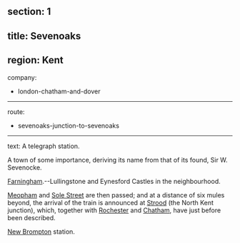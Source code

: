 section: 1
----
title: Sevenoaks
----
region: Kent
----
company:
- london-chatham-and-dover
----
route:
- sevenoaks-junction-to-sevenoaks
----
text: A telegraph station.

A town of some importance, deriving its name from that of its found, Sir W. Sevenocke.

[Farningham](/stations/farningham).--Lullingstone and Eynesford Castles in the neighbourhood.

[Meopham](/stations/meopham) and [Sole Street](/stations/sole-street) are then passed; and at a distance of six mules beyond, the arrival of the train is announced at [Strood](/stations/strood) (the North Kent junction), which, together with [Rochester](/stations/rochester) and [Chatham](/stations/chatham), have just before been described.

[New Brompton](/stations/new-brompton) station.
